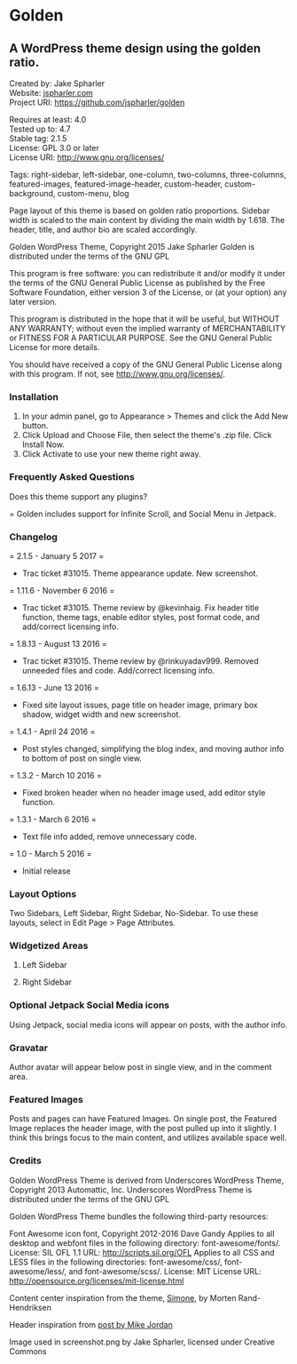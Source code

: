 # Golden
## A WordPress theme design using the golden ratio.

Created by: Jake Spharler  
Website: [jspharler.com](https://jspharler.com/)  
Project URI: https://github.com/jspharler/golden

Requires at least: 4.0  
Tested up to: 4.7  
Stable tag: 2.1.5  
License: GPL 3.0 or later  
License URI: http://www.gnu.org/licenses/

Tags: right-sidebar, left-sidebar, one-column, two-columns, three-columns, featured-images, featured-image-header, custom-header, custom-background, custom-menu, blog

Page layout of this theme is based on golden ratio proportions. Sidebar width is scaled to the main content by dividing the main width by 1.618. The header, title, and author bio are scaled accordingly.

Golden WordPress Theme, Copyright 2015 Jake Spharler
Golden is distributed under the terms of the GNU GPL

This program is free software: you can redistribute it and/or modify
it under the terms of the GNU General Public License as published by
the Free Software Foundation, either version 3 of the License, or
(at your option) any later version.

This program is distributed in the hope that it will be useful,
but WITHOUT ANY WARRANTY; without even the implied warranty of
MERCHANTABILITY or FITNESS FOR A PARTICULAR PURPOSE.  See the
GNU General Public License for more details.

You should have received a copy of the GNU General Public License
along with this program.  If not, see <http://www.gnu.org/licenses/>.

### Installation
	
1. In your admin panel, go to Appearance > Themes and click the Add New button.
2. Click Upload and Choose File, then select the theme's .zip file. Click Install Now.
3. Click Activate to use your new theme right away.

### Frequently Asked Questions

Does this theme support any plugins?

= Golden includes support for Infinite Scroll, and Social Menu in Jetpack.

### Changelog

= 2.1.5 - January 5 2017 =
* Trac ticket #31015. Theme appearance update. New screenshot.

= 1.11.6 - November 6 2016 =
* Trac ticket #31015. Theme review by @kevinhaig. Fix header title function, theme tags, enable editor styles, post format code, and add/correct licensing info.

= 1.8.13 - August 13 2016 =
* Trac ticket #31015. Theme review by @rinkuyadav999. Removed unneeded files and code. Add/correct licensing info.

= 1.6.13 - June 13 2016 =
* Fixed site layout issues, page title on header image, primary box shadow, widget width and new screenshot.

= 1.4.1 - April 24 2016 =
* Post styles changed, simplifying the blog index, and moving author info to bottom of post on single view.

= 1.3.2 - March 10 2016 =
* Fixed broken header when no header image used, add editor style function.

= 1.3.1 - March 6 2016 =
* Text file info added, remove unnecessary code.

= 1.0 - March 5 2016 =
* Initial release

### Layout Options

Two Sidebars, Left Sidebar, Right Sidebar, No-Sidebar. To use these layouts, select in Edit Page > Page Attributes.

### Widgetized Areas

1. Left Sidebar

2. Right Sidebar

### Optional Jetpack Social Media icons
Using Jetpack, social media icons will appear on posts, with the author info.

### Gravatar
Author avatar will appear below post in single view, and in the comment area.

### Featured Images
Posts and pages can have Featured Images. On single post, the Featured Image replaces the header image, with the post pulled up into it slightly.  I think this brings focus to the main content, and utilizes available space well.

### Credits

Golden WordPress Theme is derived from Underscores WordPress Theme, Copyright 2013 Automattic, Inc.
Underscores WordPress Theme is distributed under the terms of the GNU GPL

Golden WordPress Theme bundles the following third-party resources:

Font Awesome icon font, Copyright 2012-2016 Dave Gandy
Applies to all desktop and webfont files in the following directory: font-awesome/fonts/.
License: SIL OFL 1.1
URL: http://scripts.sil.org/OFL
Applies to all CSS and LESS files in the following directories: font-awesome/css/, font-awesome/less/, and font-awesome/scss/.
License: MIT License
URL: http://opensource.org/licenses/mit-license.html

Content center inspiration from the theme, [Simone](https://wordpress.org/themes/simone/), by Morten Rand-Hendriksen

Header inspiration from [post by Mike Jordan](http://www.mikejohnsondesign.com/add-wordpress-featured-image-as-background-image/)

Image used in screenshot.png by Jake Spharler, licensed under Creative Commons